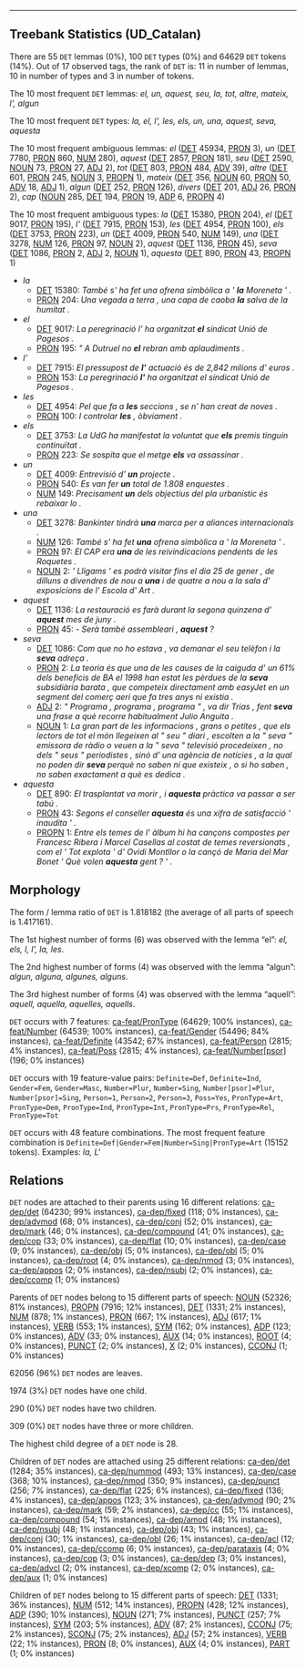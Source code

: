 

--------------------------------------------------------------------------------

## Treebank Statistics (UD_Catalan)

There are 55 `DET` lemmas (0%), 100 `DET` types (0%) and 64629 `DET` tokens (14%).
Out of 17 observed tags, the rank of `DET` is: 11 in number of lemmas, 10 in number of types and 3 in number of tokens.

The 10 most frequent `DET` lemmas: <em>el, un, aquest, seu, la, tot, altre, mateix, l', algun</em>

The 10 most frequent `DET` types:  <em>la, el, l', les, els, un, una, aquest, seva, aquesta</em>

The 10 most frequent ambiguous lemmas: <em>el</em> ([DET]() 45934, [PRON]() 3), <em>un</em> ([DET]() 7780, [PRON]() 860, [NUM]() 280), <em>aquest</em> ([DET]() 2857, [PRON]() 181), <em>seu</em> ([DET]() 2590, [NOUN]() 73, [PRON]() 27, [ADJ]() 2), <em>tot</em> ([DET]() 803, [PRON]() 484, [ADV]() 39), <em>altre</em> ([DET]() 601, [PRON]() 245, [NOUN]() 3, [PROPN]() 1), <em>mateix</em> ([DET]() 356, [NOUN]() 60, [PRON]() 50, [ADV]() 18, [ADJ]() 1), <em>algun</em> ([DET]() 252, [PRON]() 126), <em>divers</em> ([DET]() 201, [ADJ]() 26, [PRON]() 2), <em>cap</em> ([NOUN]() 285, [DET]() 194, [PRON]() 19, [ADP]() 6, [PROPN]() 4)

The 10 most frequent ambiguous types:  <em>la</em> ([DET]() 15380, [PRON]() 204), <em>el</em> ([DET]() 9017, [PRON]() 195), <em>l'</em> ([DET]() 7915, [PRON]() 153), <em>les</em> ([DET]() 4954, [PRON]() 100), <em>els</em> ([DET]() 3753, [PRON]() 223), <em>un</em> ([DET]() 4009, [PRON]() 540, [NUM]() 149), <em>una</em> ([DET]() 3278, [NUM]() 126, [PRON]() 97, [NOUN]() 2), <em>aquest</em> ([DET]() 1136, [PRON]() 45), <em>seva</em> ([DET]() 1086, [PRON]() 2, [ADJ]() 2, [NOUN]() 1), <em>aquesta</em> ([DET]() 890, [PRON]() 43, [PROPN]() 1)


* <em>la</em>
  * [DET]() 15380: <em>També s' ha fet una ofrena simbòlica a ' <b>la</b> Moreneta ' .</em>
  * [PRON]() 204: <em>Una vegada a terra , una capa de caoba <b>la</b> salva de la humitat .</em>
* <em>el</em>
  * [DET]() 9017: <em>La peregrinació l' ha organitzat <b>el</b> sindicat Unió de Pagesos .</em>
  * [PRON]() 195: <em>" A Dutruel no <b>el</b> rebran amb aplaudiments .</em>
* <em>l'</em>
  * [DET]() 7915: <em>El pressupost de <b>l'</b> actuació és de 2,842 milions d' euros .</em>
  * [PRON]() 153: <em>La peregrinació <b>l'</b> ha organitzat el sindicat Unió de Pagesos .</em>
* <em>les</em>
  * [DET]() 4954: <em>Pel que fa a <b>les</b> seccions , se n' han creat de noves .</em>
  * [PRON]() 100: <em>I controlar <b>les</b> , òbviament .</em>
* <em>els</em>
  * [DET]() 3753: <em>La UdG ha manifestat la voluntat que <b>els</b> premis tinguin continuïtat .</em>
  * [PRON]() 223: <em>Se sospita que el metge <b>els</b> va assassinar .</em>
* <em>un</em>
  * [DET]() 4009: <em>Entrevisió d' <b>un</b> projecte .</em>
  * [PRON]() 540: <em>Es van fer <b>un</b> total de 1.808 enquestes .</em>
  * [NUM]() 149: <em>Precisament <b>un</b> dels objectius del pla urbanístic és rebaixar lo .</em>
* <em>una</em>
  * [DET]() 3278: <em>Bankinter tindrà <b>una</b> marca per a aliances internacionals .</em>
  * [NUM]() 126: <em>També s' ha fet <b>una</b> ofrena simbòlica a ' la Moreneta ' .</em>
  * [PRON]() 97: <em>El CAP era <b>una</b> de les reivindicacions pendents de les Roquetes .</em>
  * [NOUN]() 2: <em>' Lligams ' es podrà visitar fins el dia 25 de gener , de dilluns a divendres de nou a <b>una</b> i de quatre a nou a la sala d' exposicions de l' Escola d' Art .</em>
* <em>aquest</em>
  * [DET]() 1136: <em>La restauració es farà durant la segona quinzena d' <b>aquest</b> mes de juny .</em>
  * [PRON]() 45: <em>- Serà també assembleari , <b>aquest</b> ?</em>
* <em>seva</em>
  * [DET]() 1086: <em>Com que no ho estava , va demanar el seu telèfon i la <b>seva</b> adreça .</em>
  * [PRON]() 2: <em>La teoria és que una de les causes de la caiguda d' un 61% dels beneficis de BA el 1998 han estat les pèrdues de la <b>seva</b> subsidiària barata , que competeix directament amb easyJet en un segment del comerç aeri que fa tres anys ni existia .</em>
  * [ADJ]() 2: <em>" Programa , programa , programa " , va dir Trias , fent <b>seva</b> una frase a què recorre habitualment Julio Anguita .</em>
  * [NOUN]() 1: <em>La gran part de les informacions , grans o petites , que els lectors de tot el món llegeixen al " seu " diari , escolten a la " seva " emissora de ràdio o veuen a la " seva " televisió procedeixen , no dels " seus " periodistes , sinó d' una agència de notícies , a la qual no poden dir <b>seva</b> perquè no saben ni que existeix , o si ho saben , no saben exactament a què es dedica .</em>
* <em>aquesta</em>
  * [DET]() 890: <em>El trasplantat va morir , i <b>aquesta</b> pràctica va passar a ser tabú .</em>
  * [PRON]() 43: <em>Segons el conseller <b>aquesta</b> és una xifra de satisfacció ' inaudita ' .</em>
  * [PROPN]() 1: <em>Entre els temes de l' àlbum hi ha cançons compostes per Francesc Ribera i Marcel Casellas al costat de temes reversionats , com el ' Tot explota ' d' Ovidi Montllor o la cançó de Maria del Mar Bonet ' Què volen <b>aquesta</b> gent ? ' .</em>

## Morphology

The form / lemma ratio of `DET` is 1.818182 (the average of all parts of speech is 1.417161).

The 1st highest number of forms (6) was observed with the lemma “el”: <em>el, els, l, l', la, les</em>.

The 2nd highest number of forms (4) was observed with the lemma “algun”: <em>algun, alguna, algunes, alguns</em>.

The 3rd highest number of forms (4) was observed with the lemma “aquell”: <em>aquell, aquella, aquelles, aquells</em>.

`DET` occurs with 7 features: [ca-feat/PronType]() (64629; 100% instances), [ca-feat/Number]() (64539; 100% instances), [ca-feat/Gender]() (54496; 84% instances), [ca-feat/Definite]() (43542; 67% instances), [ca-feat/Person]() (2815; 4% instances), [ca-feat/Poss]() (2815; 4% instances), [ca-feat/Number[psor]]() (196; 0% instances)

`DET` occurs with 19 feature-value pairs: `Definite=Def`, `Definite=Ind`, `Gender=Fem`, `Gender=Masc`, `Number=Plur`, `Number=Sing`, `Number[psor]=Plur`, `Number[psor]=Sing`, `Person=1`, `Person=2`, `Person=3`, `Poss=Yes`, `PronType=Art`, `PronType=Dem`, `PronType=Ind`, `PronType=Int`, `PronType=Prs`, `PronType=Rel`, `PronType=Tot`

`DET` occurs with 48 feature combinations.
The most frequent feature combination is `Definite=Def|Gender=Fem|Number=Sing|PronType=Art` (15152 tokens).
Examples: <em>la, L'</em>


## Relations

`DET` nodes are attached to their parents using 16 different relations: [ca-dep/det]() (64230; 99% instances), [ca-dep/fixed]() (118; 0% instances), [ca-dep/advmod]() (68; 0% instances), [ca-dep/conj]() (52; 0% instances), [ca-dep/mark]() (46; 0% instances), [ca-dep/compound]() (41; 0% instances), [ca-dep/cop]() (33; 0% instances), [ca-dep/flat]() (10; 0% instances), [ca-dep/case]() (9; 0% instances), [ca-dep/obj]() (5; 0% instances), [ca-dep/obl]() (5; 0% instances), [ca-dep/root]() (4; 0% instances), [ca-dep/nmod]() (3; 0% instances), [ca-dep/appos]() (2; 0% instances), [ca-dep/nsubj]() (2; 0% instances), [ca-dep/ccomp]() (1; 0% instances)

Parents of `DET` nodes belong to 15 different parts of speech: [NOUN]() (52326; 81% instances), [PROPN]() (7916; 12% instances), [DET]() (1331; 2% instances), [NUM]() (878; 1% instances), [PRON]() (667; 1% instances), [ADJ]() (617; 1% instances), [VERB]() (553; 1% instances), [SYM]() (162; 0% instances), [ADP]() (123; 0% instances), [ADV]() (33; 0% instances), [AUX]() (14; 0% instances), [ROOT]() (4; 0% instances), [PUNCT]() (2; 0% instances), [X]() (2; 0% instances), [CCONJ]() (1; 0% instances)

62056 (96%) `DET` nodes are leaves.

1974 (3%) `DET` nodes have one child.

290 (0%) `DET` nodes have two children.

309 (0%) `DET` nodes have three or more children.

The highest child degree of a `DET` node is 28.

Children of `DET` nodes are attached using 25 different relations: [ca-dep/det]() (1284; 35% instances), [ca-dep/nummod]() (493; 13% instances), [ca-dep/case]() (368; 10% instances), [ca-dep/nmod]() (350; 9% instances), [ca-dep/punct]() (256; 7% instances), [ca-dep/flat]() (225; 6% instances), [ca-dep/fixed]() (136; 4% instances), [ca-dep/appos]() (123; 3% instances), [ca-dep/advmod]() (90; 2% instances), [ca-dep/mark]() (59; 2% instances), [ca-dep/cc]() (55; 1% instances), [ca-dep/compound]() (54; 1% instances), [ca-dep/amod]() (48; 1% instances), [ca-dep/nsubj]() (48; 1% instances), [ca-dep/obj]() (43; 1% instances), [ca-dep/conj]() (30; 1% instances), [ca-dep/obl]() (26; 1% instances), [ca-dep/acl]() (12; 0% instances), [ca-dep/ccomp]() (6; 0% instances), [ca-dep/parataxis]() (4; 0% instances), [ca-dep/cop]() (3; 0% instances), [ca-dep/dep]() (3; 0% instances), [ca-dep/advcl]() (2; 0% instances), [ca-dep/xcomp]() (2; 0% instances), [ca-dep/aux]() (1; 0% instances)

Children of `DET` nodes belong to 15 different parts of speech: [DET]() (1331; 36% instances), [NUM]() (512; 14% instances), [PROPN]() (428; 12% instances), [ADP]() (390; 10% instances), [NOUN]() (271; 7% instances), [PUNCT]() (257; 7% instances), [SYM]() (203; 5% instances), [ADV]() (87; 2% instances), [CCONJ]() (75; 2% instances), [SCONJ]() (75; 2% instances), [ADJ]() (57; 2% instances), [VERB]() (22; 1% instances), [PRON]() (8; 0% instances), [AUX]() (4; 0% instances), [PART]() (1; 0% instances)

